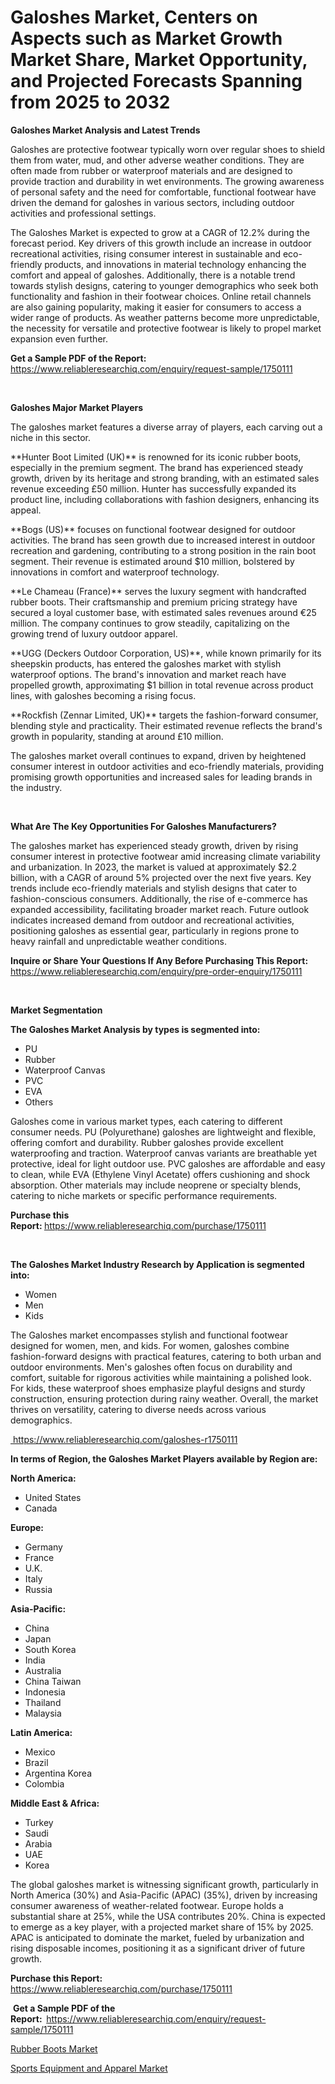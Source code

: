 <p><h1>Galoshes Market, Centers on Aspects such as Market Growth Market Share, Market Opportunity, and Projected Forecasts Spanning from 2025 to 2032</h1></p><p><strong>Galoshes Market Analysis and Latest Trends</strong></p>
<p><p>Galoshes are protective footwear typically worn over regular shoes to shield them from water, mud, and other adverse weather conditions. They are often made from rubber or waterproof materials and are designed to provide traction and durability in wet environments. The growing awareness of personal safety and the need for comfortable, functional footwear have driven the demand for galoshes in various sectors, including outdoor activities and professional settings.</p><p>The Galoshes Market is expected to grow at a CAGR of 12.2% during the forecast period. Key drivers of this growth include an increase in outdoor recreational activities, rising consumer interest in sustainable and eco-friendly products, and innovations in material technology enhancing the comfort and appeal of galoshes. Additionally, there is a notable trend towards stylish designs, catering to younger demographics who seek both functionality and fashion in their footwear choices. Online retail channels are also gaining popularity, making it easier for consumers to access a wider range of products. As weather patterns become more unpredictable, the necessity for versatile and protective footwear is likely to propel market expansion even further.</p></p>
<p><strong>Get a Sample PDF of the Report:&nbsp;</strong> <a href="https://www.reliableresearchiq.com/enquiry/request-sample/1750111?utm_campaign=1900&utm_medium=2&utm_source=Github&utm_content=ia&utm_term=07022025&utm_id=galoshes">https://www.reliableresearchiq.com/enquiry/request-sample/1750111</a></p>
<p>&nbsp;</p>
<p><strong>Galoshes Major Market Players</strong></p>
<p><p>The galoshes market features a diverse array of players, each carving out a niche in this sector. </p><p>**Hunter Boot Limited (UK)** is renowned for its iconic rubber boots, especially in the premium segment. The brand has experienced steady growth, driven by its heritage and strong branding, with an estimated sales revenue exceeding £50 million. Hunter has successfully expanded its product line, including collaborations with fashion designers, enhancing its appeal.</p><p>**Bogs (US)** focuses on functional footwear designed for outdoor activities. The brand has seen growth due to increased interest in outdoor recreation and gardening, contributing to a strong position in the rain boot segment. Their revenue is estimated around $10 million, bolstered by innovations in comfort and waterproof technology.</p><p>**Le Chameau (France)** serves the luxury segment with handcrafted rubber boots. Their craftsmanship and premium pricing strategy have secured a loyal customer base, with estimated sales revenues around €25 million. The company continues to grow steadily, capitalizing on the growing trend of luxury outdoor apparel.</p><p>**UGG (Deckers Outdoor Corporation, US)**, while known primarily for its sheepskin products, has entered the galoshes market with stylish waterproof options. The brand's innovation and market reach have propelled growth, approximating $1 billion in total revenue across product lines, with galoshes becoming a rising focus.</p><p>**Rockfish (Zennar Limited, UK)** targets the fashion-forward consumer, blending style and practicality. Their estimated revenue reflects the brand's growth in popularity, standing at around £10 million.</p><p>The galoshes market overall continues to expand, driven by heightened consumer interest in outdoor activities and eco-friendly materials, providing promising growth opportunities and increased sales for leading brands in the industry.</p></p>
<p>&nbsp;</p>
<p><strong>What Are The Key Opportunities For Galoshes Manufacturers?</strong></p>
<p><p>The galoshes market has experienced steady growth, driven by rising consumer interest in protective footwear amid increasing climate variability and urbanization. In 2023, the market is valued at approximately $2.2 billion, with a CAGR of around 5% projected over the next five years. Key trends include eco-friendly materials and stylish designs that cater to fashion-conscious consumers. Additionally, the rise of e-commerce has expanded accessibility, facilitating broader market reach. Future outlook indicates increased demand from outdoor and recreational activities, positioning galoshes as essential gear, particularly in regions prone to heavy rainfall and unpredictable weather conditions.</p></p>
<p><strong>Inquire or Share Your Questions If Any Before Purchasing This Report:</strong> <a href="https://www.reliableresearchiq.com/enquiry/pre-order-enquiry/1750111?utm_campaign=1900&utm_medium=2&utm_source=Github&utm_content=ia&utm_term=07022025&utm_id=galoshes">https://www.reliableresearchiq.com/enquiry/pre-order-enquiry/1750111</a></p>
<p>&nbsp;</p>
<p><strong>Market Segmentation</strong></p>
<p><strong>The Galoshes Market Analysis by types is segmented into:</strong></p>
<p><ul><li>PU</li><li>Rubber</li><li>Waterproof Canvas</li><li>PVC</li><li>EVA</li><li>Others</li></ul></p>
<p><p>Galoshes come in various market types, each catering to different consumer needs. PU (Polyurethane) galoshes are lightweight and flexible, offering comfort and durability. Rubber galoshes provide excellent waterproofing and traction. Waterproof canvas variants are breathable yet protective, ideal for light outdoor use. PVC galoshes are affordable and easy to clean, while EVA (Ethylene Vinyl Acetate) offers cushioning and shock absorption. Other materials may include neoprene or specialty blends, catering to niche markets or specific performance requirements.</p></p>
<p><strong>Purchase this Report:&nbsp;</strong><a href="https://www.reliableresearchiq.com/purchase/1750111?utm_campaign=1900&utm_medium=2&utm_source=Github&utm_content=ia&utm_term=07022025&utm_id=galoshes">https://www.reliableresearchiq.com/purchase/1750111</a></p>
<p>&nbsp;</p>
<p><strong>The Galoshes Market Industry Research by Application is segmented into:</strong></p>
<p><ul><li>Women</li><li>Men</li><li>Kids</li></ul></p>
<p><p>The Galoshes market encompasses stylish and functional footwear designed for women, men, and kids. For women, galoshes combine fashion-forward designs with practical features, catering to both urban and outdoor environments. Men's galoshes often focus on durability and comfort, suitable for rigorous activities while maintaining a polished look. For kids, these waterproof shoes emphasize playful designs and sturdy construction, ensuring protection during rainy weather. Overall, the market thrives on versatility, catering to diverse needs across various demographics.</p></p>
<p><a href="https://www.reliableresearchiq.com/galoshes-r1750111?utm_campaign=1900&utm_medium=2&utm_source=Github&utm_content=ia&utm_term=07022025&utm_id=galoshes">&nbsp;https://www.reliableresearchiq.com/galoshes-r1750111</a></p>
<p><strong>In terms of Region, the Galoshes Market Players available by Region are:</strong></p>
<p>
    <p> <strong> North America: </strong>
        <ul>
            <li>United States</li>
            <li>Canada</li>
        </ul>
        </p> 
    <p> <strong> Europe: </strong>
        <ul>
            <li>Germany</li>
            <li>France</li>
            <li>U.K.</li>
            <li>Italy</li>
            <li>Russia</li>
        </ul>
        </p> 
    <p> <strong> Asia-Pacific: </strong>
        <ul>
            <li>China</li>
            <li>Japan</li>
            <li>South Korea</li>
            <li>India</li>
            <li>Australia</li>
            <li>China Taiwan</li>
            <li>Indonesia</li>
            <li>Thailand</li>
            <li>Malaysia</li>
        </ul>
        </p> 
    <p> <strong> Latin America: </strong>
        <ul>
            <li>Mexico</li>
            <li>Brazil</li>
            <li>Argentina Korea</li>
            <li>Colombia</li>
        </ul>
        </p> 
    <p> <strong> Middle East & Africa: </strong>
        <ul>
            <li>Turkey</li>
            <li>Saudi</li>
            <li>Arabia</li>
            <li>UAE</li>
            <li>Korea</li>
        </ul>
    </p>
    </p>
<p><p>The global galoshes market is witnessing significant growth, particularly in North America (30%) and Asia-Pacific (APAC) (35%), driven by increasing consumer awareness of weather-related footwear. Europe holds a substantial share at 25%, while the USA contributes 20%. China is expected to emerge as a key player, with a projected market share of 15% by 2025. APAC is anticipated to dominate the market, fueled by urbanization and rising disposable incomes, positioning it as a significant driver of future growth.</p></p>
<p><strong>Purchase this Report: </strong><a href="https://www.reliableresearchiq.com/purchase/1750111?utm_campaign=1900&utm_medium=2&utm_source=Github&utm_content=ia&utm_term=07022025&utm_id=galoshes">https://www.reliableresearchiq.com/purchase/1750111</a></p>
<p>&nbsp;<strong>Get a Sample PDF of the Report:&nbsp;&nbsp;</strong><a href="https://www.reliableresearchiq.com/enquiry/request-sample/1750111?utm_campaign=1900&utm_medium=2&utm_source=Github&utm_content=ia&utm_term=07022025&utm_id=galoshes">https://www.reliableresearchiq.com/enquiry/request-sample/1750111</a></p>
<p><strong></strong></p>
<p><p><a href="https://github.com/tapandtarxo/Market-Research-Report-List-1/blob/main/rubber-boots-market.md?utm_campaign=1900&utm_medium=2&utm_source=Github&utm_content=ia&utm_term=07022025&utm_id=galoshes">Rubber Boots Market</a></p><p><a href="https://github.com/msiyahhonzo46/Market-Research-Report-List-1/blob/main/sports-equipment-and-apparel-market.md?utm_campaign=1900&utm_medium=2&utm_source=Github&utm_content=ia&utm_term=07022025&utm_id=galoshes">Sports Equipment and Apparel Market</a></p></p>